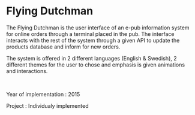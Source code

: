 <h1> Flying Dutchman </h1>
<p> The Flying Dutchman is the user interface of an e-pub information system for online orders through a terminal placed in the pub.
The interface interacts with the rest of the system through a given API to update the products database and inform for new orders.</p>
<p> The system is offered in 2 different languages (English & Swedish), 2 different themes for the user to chose and emphasis is given animations and interactions.</p>
<br>
<p class='specialTxt'>Year of implementation : 2015</p>
<p class='specialTxt'>Project : Individualy implemented</p>
